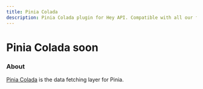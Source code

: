 ```yaml
---
title: Pinia Colada
description: Pinia Colada plugin for Hey API. Compatible with all our features.
---
```


# Pinia Colada <span data-soon>soon</span>

<FeatureStatus issueNumber=1242 name="Pinia Colada" />

### About

[Pinia Colada](https://pinia-colada.esm.dev) is the data fetching layer for Pinia.

<!--@include: ../../partials/sponsors.md-->
